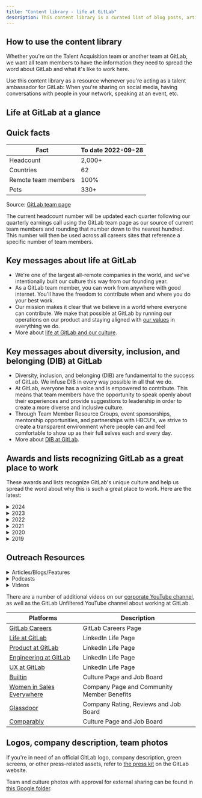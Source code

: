 ```yaml
---
title: "Content library - life at GitLab"
description: This content library is a curated list of blog posts, articles, videos, awards, and quick facts that help tell the story of life at GitLab.
---
```


## How to use the content library

Whether you're on the Talent Acquisition team or another team at GitLab, we want all team members to have the information they need to spread the word about GitLab and what it's like to work here.

Use this content library as a resource whenever you're acting as a talent ambassador for GitLab: When you're sharing on social media, having conversations with people in your network, speaking at an event, etc.

## Life at GitLab at a glance

## Quick facts

| Fact | To date 2022-09-28 |
| ------ | ------ |
| Headcount | 2,000+ |
| Countries | 62 |
| Remote team members | 100% |
| Pets | 330+ |

Source: [GitLab team page](/handbook/company/team/)

The current headcount number will be updated each quarter following our quarterly earnings call using the GitLab team page as our source of current team members and rounding that number down to the nearest hundred. This number will then be used across all careers sites that reference a specific number of team members.

## Key messages about life at GitLab

- We're one of the largest all-remote companies in the world, and we've intentionally built our culture this way from our founding year.
- As a GitLab team member, you can work from anywhere with good internet. You'll have the freedom to contribute when and where you do your best work.
- Our mission makes it clear that we believe in a world where everyone can contribute. We make that possible at GitLab by running our operations on our product and staying aligned with [our values](/handbook/values/)​ in everything we do.
- More about [life at GitLab and our culture](/handbook/company/culture/).

## Key messages about diversity, inclusion, and belonging (DIB) at GitLab

- Diversity, inclusion, and belonging (DIB) are fundamental to the success of GitLab. We infuse DIB in every way possible in all that we do.
- At GitLab, everyone has a voice and is empowered to contribute. This means that team members have the opportunity to speak openly about their experiences and provide suggestions to leadership in order to create a more diverse and inclusive culture.
- Through Team Member Resource Groups, event sponsorships, mentorship opportunities, and partnerships with HBCU's, we strive to create a transparent environment where people can and feel comfortable to show up as their full selves each and every day.
- More about [DIB at GitLab](/handbook/company/culture/inclusion/).

## Awards and lists recognizing GitLab as a great place to work

These awards and lists recognize GitLab's unique culture and help us spread the word about why this is such a great place to work. Here are the latest:

<details><summary>2024</summary>

- [Best Places to Work, Builtin, 2024](https://builtin.com/awards/remote/2024/best-large-places-to-work?utm_source=bambu&utm_medium=social&utm_campaign=advocacy&blaid=5510421)
- [Great Place to Work Certified, 2024-2025](https://www.greatplacetowork.com/certified-company/7013799)
- [Best Workplaces in the Bay Area, Fortune, 2024](https://www.greatplacetowork.com/best-workplaces/bay-area/2024?mkt_tok=NTIwLUFPTy05ODIAAAGToW2DF6DFcjmJx7mX7Syzanz8QeeemZx_ylMFFyzwjw4hUz3QiiDbC29FO4FzTp8lEg3nb3Ksh9d-AhfrRKRT91u0o3ZYYgG_X3-uc58fXUxJsw)
- [Best Companies to Work for in IT, Software & Services, U.S. Newsweek, 2024-2025](https://money.usnews.com/careers/companies/rankings/best-companies/it-software-and-services)

</details>

<details><summary>2023</summary>

- [Great Place to Work Certified, 2023-2024](https://www.greatplacetowork.com/certified-company/7013799)
- [Best Places to Work, Builtin, 2023](https://builtin.com/awards/us/2023/best-places-to-work?utm_source=bambu&utm_medium=social&utm_campaign=advocacy&blaid=4012565)

</details>

<details><summary>2022</summary>

- [Best Workplaces for Parents, Fortune, 2022](https://www.greatplacetowork.com/best-workplaces-parents?mkt_tok=NTIwLUFPTy05ODIAAAGIch_eubKDhGDzybtHOPnrcxe8dgsYnuW1QwdVR2XCewDx-EJjcFjfAJYwniK6cFNS-VLk-V5Kk2hzXRcCz-XNjpJys6F6_QGqCaPBDJxQtoJPDA)
- [Best Companies for Remote Workers, Quartz, 2022](https://qz.com/list/best-companies-to-work-from-home-2022/gitlab-5)
- [Best Workplaces in Technology, Small & Medium, Fortune, 2022](https://fortune.com/best-small-workplaces-technology/2022/gitlab/)
- [Best Workplaces for Millennials, Fortune, 2022](https://www.greatplacetowork.com/best-workplaces/millennials/2022?category=small-and-medium)
- [Best Workplaces for Innovators, Fast Company, 2022](https://www.fastcompany.com/best-workplaces-for-innovators/list)
- [Best Medium Workplaces, Fortune, 2022](https://fortune.com/best-medium-workplaces/2022/gitlab/)
- [Great Place to Work Certified, 2021-2022](https://www.greatplacetowork.com/certified-company/7013799)
- [Best Workplaces in the SF Bay Area, Fortune, 2022](https://www.greatplacetowork.com/best-companies-in-the-us/)

</details>

<details><summary>2021</summary>

- [Best Tech Companies For Remote Jobs in 2021 according to Glassdoor, Forbes](https://www.forbes.com/sites/louiscolumbus/2020/12/20/the-best-tech-companies-for-remote-jobs-in-2021-according-to-glassdoor/?sh=2922f81c2ceb)
- [Fortune's Best Small & Medium Workplaces in 2020](https://www.greatplacetowork.com/best-workplaces/smb/2020?category=medium)
- [Great Place to Work Certified, 2020-2021](https://www.greatplacetowork.com/certified-company/7013799)
- [Best Engingeering Departments, Comparably, 2021](https://www.businessinsider.com/companies-with-the-best-engineering-teams-according-to-employees-comparably-2021-4#here-is-the-full-list-of-companies-with-the-best-engineering-departments-26)

</details>

<details><summary>2020</summary>

- [Best Startup Employers in 2020, Forbes](https://www.forbes.com/americas-best-startup-employers/#46146ae96527)
- [Cloud 100 List, Forbes, 2020](https://www.forbes.com/cloud100/#12ceb6e35f94)
- [No. 2 top private employer via Hired's Brand Health Report, 2020](https://www-forbes-com.cdn.ampproject.org/c/s/www.forbes.com/sites/johnkoetsier/2020/09/22/the-top-40-brands-people-want-to-work-for-in-the-tech-industry/amp/)
- [Happiest Employees, Comparably, 2020](https://www.businessinsider.com/top-companies-employees-happy-fulfilled-comparably-2020-10)
- [Best Perks and Benefits, Comparably, 2020](https://www.businessinsider.com/comparably-big-companies-best-perks-employee-benefits-2020-10)
- [Best Compensation, Comparably, 2020](https://www.businessinsider.com/best-paying-big-companies-comparably-salary-2020-10)
- [Best Work Life Balance, Comparably, 2020](https://www.businessinsider.com/best-companies-if-you-want-to-achieve-work-life-balance-2020-10)
- [Top 100 Remote Work Companies 2020, FlexJobs](https://www.flexjobs.com/blog/post/100-top-companies-with-remote-jobs-2020/)

</details>

<details><summary>2019</summary>

- [Best Workplaces in 2019, Inc.](https://about.gitlab.com/blog/2019/05/16/building-an-award-winning-culture-at-gitlab/)
- [18 Great Companies For Millennials in the San Francisco Area](https://www.comparably.com/articles/18-great-companies-for-millennials-in-the-san-francisco-area/)
- [Best Company Culture, Comparably, 2019](https://www.comparably.com/news/best-company-culture-2019/)
- [Best Companies for Women, Comparably, 2019](https://www.comparably.com/news/best-companies-for-women-2019/)
- [Best Companies for Diversity, Comparably, 2019](https://www.comparably.com/news/best-companies-for-diversity-2019/)

</details>

## Outreach Resources

<details><summary>Articles/Blogs/Features</summary>

| Articles/Blogs/Features | Category |
| ------ | ------ |
| [17 Companies with a Growth-Focused Culture](https://builtin.com/articles/17-companies-growth-focused-culture#GitLab) | Culture / Support |
| [GitLab TMRGs: Global Resource Groups Supporting Team Members Both in the Workplace and Beyond](https://builtin.com/articles/gitlab-tmrgs-global-resource-groups-supporting-team-members-both-workplace-and-beyond) | DIB / Culture |
| [Inside 13 Customer Success Teams Data-Driven Approach To Empowering Clients](https://builtin.com/articles/inside-13-customer-success-teams-data-driven-approach-empowering-clients) | Sales / Customer Success |
| [Innovating in Sync: The Story of GitLab Duo](https://builtin.com/articles/innovating-sync-story-gitlab-duo) | AI / Product |
| [How GitLab Offers a Space That Inspires Women to Shape The Future](https://builtin.com/articles/how-gitlab-offers-space-inspires-women-shape-future) | AI / Product |
| [These Companies Are Taking an Intentional Approach to Artificial Intelligence](https://builtin.com/brand-studio/these-companies-are-taking-intentional-approach-artificial-intelligence?utm_source=bambu&utm_medium=social&utm_campaign=advocacy) | AI / Product |
| [How Iteration drives innovation in our engineering org](https://about.gitlab.com/blog/2022/06/10/how-gitlab-iteration-value-drives-innovation-through-the-engineering-organization/) | Engineering |
| [The Best Leadership Advice I Never Received](https://womeninsaleseverywhere.com/blog/author/meaghan-thatcher/) | Sales |
| [How GitLab's customer and partner focus fuels our culture](https://about.gitlab.com/blog/2022/05/03/how-gitlabs-customer-and-partner-focus-fuels-our-culture/) | Sales |
| [How GitLab Enabled One Sales Pro to Build Her 'Dream Life'](https://builtin.com/gitlab-enabled-one-sales-pro-build-her-dream-life?utm_source=linkedin&utm_medium=social_media&utm_campaign=gitlab) | Sales |
| [DEI Spotlight - Diversity, Equity, and Inclusion at GitLab](https://venturefizz.com/insights/dei-spotlight-diversity-equity-and-inclusion-gitlab) | General / DIB |
| [GitLab is Changing the Look of DevOps and Remote Work, One Iteration at a Time](https://builtin.com/brand-studio/gitlab-changing-look-devops-remote-work?utm_source=linkedin&utm_medium=social_media&utm_campaign=gitlab) | General |
| [The Most Rewarding Teams in Tech are Looking For Talent. Are You in?](https://builtin.com/job-search-recruiting/most-rewarding-teams-tech-looking-talent) | General |
| [How to win the burnout battle](https://about.gitlab.com/blog/2022/06/07/best-life-best-work/) | General |
| [Preventing burnout: A manager's toolkit](https://about.gitlab.com/blog/2022/05/03/preventing-burnout-a-managers-toolkit/) | General |
| [Use your uniqueness as your superpower](https://about.gitlab.com/blog/2022/04/04/advice-for-women-seeking-careers-in-tech/) | General |

</details>

<details><summary>Podcasts</summary>

| Podcasts | Category |
| ------ | ------ |
| [Building an all-remote company](https://hbr.org/podcast/2022/09/advice-from-the-ceo-of-an-all-remote-company) | General / All-remote |

</details>

<details><summary>Videos</summary>

| Videos | Category |
| ------ | ------ |
| [GitLab's Values](https://vimeo.com/956663126) | Culture |
| [TMRGs at GitLab](https://vimeo.com/gitlab/tmrgsatgitlab) | DIB / Culture |
| [Harnessing AI in DevSecOps: Streamlining Efficiency](https://vimeo.com/gitlab/harnessingai?share=copy) | AI / Product |
| [Get to Know GitLab](https://vimeo.com/gitlab/gettoknowgitlab) | Culture |
| [Sales at GitLab](https://vimeo.com/675024697) | Sales |
| [Diverse Minds, Unified AI Solutions](https://vimeo.com/gitlab/diversemindsunifiedaisolutions?share=copy) | AI / Product |
| [GitLab at European Women in Tech](https://vimeo.com/852369659?share=copy) | DIB |
| [A Conversation with Ragnar Hardarson, Engineering Manager at GitLab](https://vimeo.com/716075220) | Engineering |
| [A Conversation with Monmayuri Ray, Engineering Manager, ModelOps at GitLab](https://vimeo.com/745189253) | Engineering |
| [A Conversation with Nick Nguyen, Sr. Engineering Mgr., Enablement at GitLab](https://vimeo.com/745463953) | Engineering |
| [GitLab's Engineering Team: An Inside Look](https://www.youtube.com/watch?v=bnq8-iJeUMI) | Engineering |
| [Ishita's Life at GitLab](https://vimeo.com/677814891) | Team Member Spotlight |
| [Kyla's Life at GitLab](https://vimeo.com/677779723) | Team Member Spotlight |
| [Bruno's Life at GitLab](https://vimeo.com/677785451) | Team Member Spotlight |
| [Michael's Life at GitLab](https://vimeo.com/677818344) | Team Member Spotlight |
| [Liam's Life at GitLab](https://vimeo.com/677812885) | Team Member Spotlight |
| [What is GitLab?](https://www.youtube.com/watch?v=tmEv_XgwR6Y) | General |

</details>

There are a number of additional videos on our [corporate YouTube channel](https://www.youtube.com/gitlab), as well as the GitLab Unfiltered YouTube channel about working at GitLab.

| Platforms | Description |
| ------ | ------ |
| [GitLab Careers](https://about.gitlab.com/jobs/) | GitLab Careers Page |
| [Life at GitLab](https://www.linkedin.com/company/gitlab-com/life/general/?viewAsMember=true) | LinkedIn Life Page |
| [Product at GitLab](https://www.linkedin.com/company/gitlab-com/life/4763492d-8a7e-49de-8b66-30ad33df805e/?viewAsMember=true) | LinkedIn Life Page |
| [Engineering at GitLab](https://www.linkedin.com/company/gitlab-com/life/d7a581f5-5dd7-499f-a5e9-79bbcda7f29a/?viewAsMember=true) | LinkedIn Life Page |
| [UX at GitLab](https://www.linkedin.com/company/gitlab-com/life/2401df61-b442-4630-a061-c586f6d788ba/?viewAsMember=true) | LinkedIn Life Page |
| [Builtin](https://builtin.com/company/gitlab) | Culture Page and Job Board |
| [Women in Sales Everywhere](https://app.womeninsaleseverywhere.com/companies/gitlab) | Company Page and Community Member Benefits |
| [Glassdoor](https://bit.ly/3BT89On) | Company Rating, Reviews and Job Board |
| [Comparably](https://www.comparably.com/companies/gitlab) | Culture Page and Job Board |

## Logos, company description, team photos

If you're in need of an official GitLab logo, company description, green screens, or other press-related assets, refer to [the press kit](https://about.gitlab.com/press/press-kit/) on the GitLab website.

Team and culture photos with approval for external sharing can be found in [this Google folder](https://drive.google.com/drive/folders/18SG20yehfmHP3krNuU03LZliuN_JWtmA).

